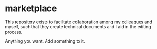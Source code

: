 # marketplace
This repository exists to facilitate collaboration among my colleagues and myself, such that they create technical documents and I aid in the editing process. 


Anything you want. Add something to it.
